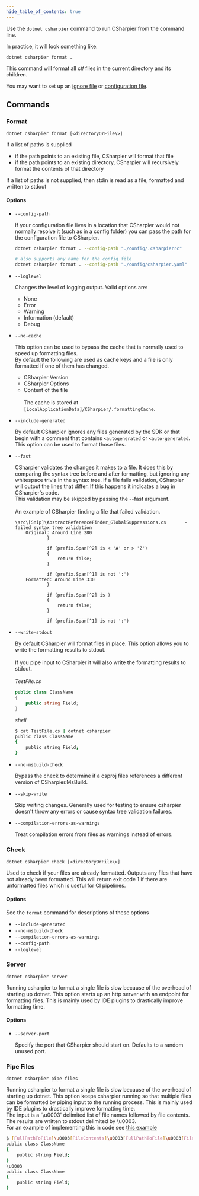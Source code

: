 ```yaml
---
hide_table_of_contents: true
---
```

Use the `dotnet csharpier` command to run CSharpier from the command line.

In practice, it will look something like:
```shell
dotnet csharpier format .
```
This command will format all c# files in the current directory and its children.

You may want to set up an [ignore file](Ignore.md) or [configuration file](Configuration.md).

## Commands
### Format
`dotnet csharpier format [<directoryOrFile\>]`

If a list of paths is supplied
- if the path points to an existing file, CSharpier will format that file
- if the path points to an existing directory, CSharpier will recursively format the contents of that directory

If a list of paths is not supplied, then stdin is read as a file, formatted and written to stdout

#### Options
- `--config-path`

    If your configuration file lives in a location that CSharpier would not normally resolve it (such as in a config folder)
    you can pass the path for the configuration file to CSharpier.
    ```bash
    dotnet csharpier format . --config-path "./config/.csharpierrc"
    
    # also supports any name for the config file
    dotnet csharpier format . --config-path "./config/csharpier.yaml"
    ```


- `--loglevel`

    Changes the level of logging output. Valid options are:
  - None
  - Error
  - Warning
  - Information (default)
  - Debug


- `--no-cache`

    This option can be used to bypass the cache that is normally used to speed up formatting files.  
    By default the following are used as cache keys and a file is only formatted if one of them has changed.
    * CSharpier Version
    * CSharpier Options
    * Content of the file
    <br/><br/>
    The cache is stored at `[LocalApplicationData]/CSharpier/.formattingCache`.


- `--include-generated`

    By default CSharpier ignores any files generated by the SDK or that begin with a comment that contains `<autogenerated` or `<auto-generated`. This option can be used to format those files.


- `--fast`

    CSharpier validates the changes it makes to a file.
    It does this by comparing the syntax tree before and after formatting, but ignoring any whitespace trivia in the syntax tree.
    If a file fails validation, CSharpier will output the lines that differ. If this happens it indicates a bug in CSharpier's code.  
    This validation may be skipped by passing the --fast argument.
    <br/><br/>
    An example of CSharpier finding a file that failed validation.
    ```
    \src\[Snip]\AbstractReferenceFinder_GlobalSuppressions.cs       - failed syntax tree validation
        Original: Around Line 280
                }
    
                if (prefix.Span[^2] is < 'A' or > 'Z')
                {
                    return false;
                }
    
                if (prefix.Span[^1] is not ':')
        Formatted: Around Line 330
                }
    
                if (prefix.Span[^2] is )
                {
                    return false;
                }
    
                if (prefix.Span[^1] is not ':')
    ```

- `--write-stdout`

    By default CSharpier will format files in place. This option allows you to write the formatting results to stdout.
    <br/><br/>
    If you pipe input to CSharpier it will also write the formatting results to stdout.
    <br/><br/>
    *TestFile.cs*
    ```csharp
    public class ClassName
    {
        public string Field;
    }
    ```
    *shell*
    ```bash
    $ cat TestFile.cs | dotnet csharpier
    public class ClassName
    {
        public string Field;
    }
    ```


- `--no-msbuild-check`

    Bypass the check to determine if a csproj files references a different version of CSharpier.MsBuild.


- `--skip-write`

    Skip writing changes. Generally used for testing to ensure csharpier doesn't throw any errors or cause syntax tree validation failures.


- `--compilation-errors-as-warnings`

    Treat compilation errors from files as warnings instead of errors.

### Check
`dotnet csharpier check [<directoryOrFile\>]`

Used to check if your files are already formatted. Outputs any files that have not already been formatted.
This will return exit code 1 if there are unformatted files which is useful for CI pipelines.

#### Options
See the `format` command for descriptions of these options
- `--include-generated`
- `--no-msbuild-check`
- `--compilation-errors-as-warnings`
- `--config-path`
- `--loglevel`

### Server
`dotnet csharpier server`

Running csharpier to format a single file is slow because of the overhead of starting up dotnet.
This option starts up an http server with an endpoint for formatting files. This is mainly used by IDE plugins
to drastically improve formatting time.

#### Options
- `--server-port`

    Specify the port that CSharpier should start on. Defaults to a random unused port.

### Pipe Files
`dotnet csharpier pipe-files`

Running csharpier to format a single file is slow because of the overhead of starting up dotnet.
This option keeps csharpier running so that multiple files can be formatted by piping input to the running process. This is mainly used by IDE plugins
to drastically improve formatting time.  
The input is a '\u0003' delimited list of file names followed by file contents.  
The results are written to stdout delimited by \u0003.  
For an example of implementing this in code see [this example](https://github.com/belav/csharpier/blob/main/Src/CSharpier.VSCode/src/CSharpierProcessPipeMultipleFiles.ts)
```bash
$ [FullPathToFile]\u0003[FileContents]\u0003[FullPathToFile]\u0003[FileContents]\u0003 | csharpier --pipe-multiple-files
public class ClassName
{
    public string Field;
}
\u0003
public class ClassName
{
    public string Field;
}
```
